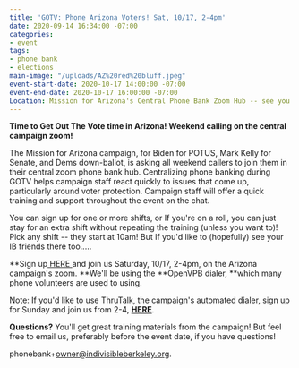 ```yaml
---
title: 'GOTV: Phone Arizona Voters! Sat, 10/17, 2-4pm'
date: 2020-09-14 16:34:00 -07:00
categories:
- event
tags:
- phone bank
- elections
main-image: "/uploads/AZ%20red%20bluff.jpeg"
event-start-date: 2020-10-17 14:00:00 -07:00
event-end-date: 2020-10-17 16:00:00 -07:00
Location: Mission for Arizona's Central Phone Bank Zoom Hub -- see you there!
---
```


**Time to Get Out The Vote time in Arizona!    Weekend calling on the central campaign zoom!**

The Mission for Arizona campaign,  for Biden for POTUS, Mark Kelly for Senate, and Dems down-ballot,  is asking all weekend callers to join them in their central zoom phone bank hub.  Centralizing phone banking during GOTV helps campaign staff react quickly to issues that come up, particularly around voter protection.   Campaign staff will offer a quick training and support throughout the event on the chat.

You can sign up for one or more shifts, or If you're on a roll, you can just stay for an extra shift without repeating the training (unless you want to)! Pick any shift -- they start at 10am! But If you'd like to (hopefully) see your IB friends there too.....

**Sign up[ HERE ](https://www.mobilize.us/missionforaz/event/312751/)and join us Saturday, 10/17, 2-4pm, on the Arizona campaign's zoom.  **We'll   be using the **OpenVPB dialer, **which many phone volunteers are used to using.

Note: If you'd like to use ThruTalk, the campaign's automated dialer, sign up for Sunday and join us from 2-4,  **[HERE](https://www.mobilize.us/missionforaz/event/312513/)**. 

**Questions?** You'll get great training materials from the campaign! But feel free to email us, preferably before the event date,  if you have questions!

phonebank\+owner@indivisibleberkeley.org.